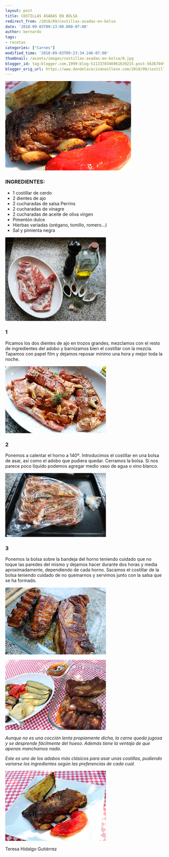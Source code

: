 ```yaml
---
layout: post
title: COSTILLAS ASADAS EN BOLSA
redirect_from: /2018/09/costillas-asadas-en-bolsa
date: '2018-09-03T09:23:00.000-07:00'
author: bernardo
tags:
- recetas
categories: ["Carnes"]
modified_time: '2018-09-03T09:23:34.246-07:00'
thumbnail: /assets/images/costillas-asadas-en-bolsa/0.jpg
blogger_id: tag:blogger.com,1999:blog-5113370346961639215.post-5636704940770757077
blogger_orig_url: https://www.dondelacocinanoslleve.com/2018/09/costillas-asadas-en-bolsa.html
---
```


![](/assets/images/costillas-asadas-en-bolsa/0.jpg)

  
### INGREDIENTES:
* 1 costillar de cerdo
* 2 dientes de ajo
* 2 cucharadas de salsa Perrins
* 2 cucharadas de vinagre
* 2 cucharadas de aceite de oliva virgen
* Pimentón dulce
* Hierbas variadas (orégano, tomillo, romero…)
* Sal y pimienta negra  

![](/assets/images/costillas-asadas-en-bolsa/1.jpg)

  

### 1

Picamos los dos dientes de ajo en trozos grandes, mezclamos con el resto de ingredientes del adobo y barnizamos bien el costillar con la mezcla. Tapamos con papel film y dejamos reposar mínimo una hora y mejor toda la noche.  

![](/assets/images/costillas-asadas-en-bolsa/2.jpg)

  

### 2

Ponemos a calentar el horno a 140º. Introducimos el costillar en una bolsa de asar, así como el adobo que pudiera quedar. Cerramos la bolsa. Si nos parece poco líquido podemos agregar medio vaso de agua o vino blanco.  

![](/assets/images/costillas-asadas-en-bolsa/3.jpg)

  

### 3

Ponemos la bolsa sobre la bandeja del horno teniendo cuidado que no toque las paredes del mismo y dejamos hacer durante dos horas y media aproximadamente, dependiendo de cada horno. Sacamos el costillar de la bolsa teniendo cuidado de no quemarnos y servimos junto con la salsa que se ha formado.  

![](/assets/images/costillas-asadas-en-bolsa/4.jpg)

  

![](/assets/images/costillas-asadas-en-bolsa/5.jpg)

  

_Aunque no es una cocción lenta propiamente dicha, la carne queda jugosa y se desprende fácilmente del hueso. Además tiene la ventaja de que apenas manchamos nada._


_Este es uno de los adobos más clásicos para asar unas costillas, pudiendo variarse los ingredientes según las preferencias de cada cual._

![](/assets/images/costillas-asadas-en-bolsa/6.jpg)

  
Teresa Hidalgo Gutiérrez
